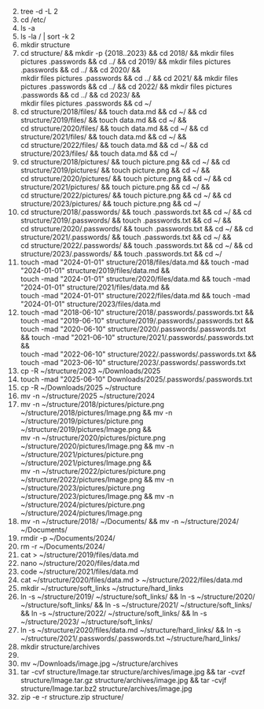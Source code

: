 2. tree -d -L 2
3. cd /etc/
4. ls -a
5. ls -la / | sort -k 2
6. mkdir structure 
7. cd structure/     &&      mkdir -p {2018..2023}     &&      cd 2018/     &&      mkdir files pictures .passwords    &&       cd ../    &&       cd 2019/     &&      mkdir files pictures .passwords     &&      cd ../    &&       cd 2020/     &&      
   mkdir files pictures .passwords     &&      cd ../    &&       cd 2021/   &&        mkdir files pictures .passwords    &&       cd ../   &&        cd 2022/    &&       mkdir files pictures .passwords   &&        cd ../   &&        cd 2023/   &&       
   mkdir files pictures .passwords      &&     cd ~/
8. cd structure/2018/files/      &&     touch data.md    &&       cd ~/    &&       cd structure/2019/files/    &&       touch data.md    &&       cd ~/      &&     
   cd structure/2020/files/      &&     touch data.md    &&       cd ~/    &&       cd structure/2021/files/    &&       touch data.md    &&       cd ~/      &&     
   cd structure/2022/files/      &&     touch data.md    &&       cd ~/    &&       cd structure/2023/files/    &&       touch data.md    &&       cd ~/
9. cd structure/2018/pictures/      &&     touch picture.png    &&       cd ~/    &&       cd structure/2019/pictures/    &&       touch picture.png    &&       cd ~/      &&     
   cd structure/2020/pictures/      &&     touch picture.png    &&       cd ~/    &&       cd structure/2021/pictures/    &&       touch picture.png    &&       cd ~/      &&     
   cd structure/2022/pictures/      &&     touch picture.png    &&       cd ~/    &&       cd structure/2023/pictures/    &&       touch picture.png    &&       cd ~/ 
10. cd structure/2018/.passwords/      &&     touch .passwords.txt    &&       cd ~/    &&       cd structure/2019/.passwords/    &&       touch .passwords.txt    &&       cd ~/      &&     
    cd structure/2020/.passwords/      &&     touch .passwords.txt    &&       cd ~/    &&       cd structure/2021/.passwords/    &&       touch .passwords.txt    &&       cd ~/      &&     
    cd structure/2022/.passwords/      &&     touch .passwords.txt    &&       cd ~/    &&       cd structure/2023/.passwords/    &&       touch .passwords.txt    &&       cd ~/ 
11. touch -mad "2024-01-01" structure/2018/files/data.md      &&     touch -mad "2024-01-01" structure/2019/files/data.md      &&     
    touch -mad "2024-01-01" structure/2020/files/data.md      &&     touch -mad "2024-01-01" structure/2021/files/data.md      &&      
    touch -mad "2024-01-01" structure/2022/files/data.md      &&     touch -mad "2024-01-01" structure/2023/files/data.md
12. touch -mad "2018-06-10" structure/2018/.passwords/.passwords.txt      &&     touch -mad "2019-06-10" structure/2019/.passwords/.passwords.txt      &&     
    touch -mad "2020-06-10" structure/2020/.passwords/.passwords.txt      &&     touch -mad "2021-06-10" structure/2021/.passwords/.passwords.txt      &&      
    touch -mad "2022-06-10" structure/2022/.passwords/.passwords.txt      &&     touch -mad "2023-06-10" structure/2023/.passwords/.passwords.txt 
13. cp -R ~/structure/2023 ~/Downloads/2025
14. touch -mad "2025-06-10" Downloads/2025/.passwords/.passwords.txt
15. cp -R ~/Downloads/2025 ~/structure
16. mv -n ~/structure/2025 ~/structure/2024
17. mv -n ~/structure/2018/pictures/picture.png ~/structure/2018/pictures/Image.png   &&     mv -n ~/structure/2019/pictures/picture.png ~/structure/2019/pictures/Image.png   &&   
    mv -n ~/structure/2020/pictures/picture.png ~/structure/2020/pictures/Image.png   &&     mv -n ~/structure/2021/pictures/picture.png ~/structure/2021/pictures/Image.png   &&   
    mv -n ~/structure/2022/pictures/picture.png ~/structure/2022/pictures/Image.png   &&     mv -n ~/structure/2023/pictures/picture.png ~/structure/2023/pictures/Image.png   &&
    mv -n ~/structure/2024/pictures/picture.png ~/structure/2024/pictures/Image.png
18. mv -n ~/structure/2018/ ~/Documents/    &&        mv -n ~/structure/2024/ ~/Documents/    
19. rmdir -p ~/Documents/2024/
20. rm -r ~/Documents/2024/
21. cat > ~/structure/2019/files/data.md
22. nano ~/structure/2020/files/data.md
23. code ~/structure/2021/files/data.md
24. cat ~/structure/2020/files/data.md > ~/structure/2022/files/data.md
25. mkdir ~/structure/soft_links ~/structure/hard_links
26. ln -s ~/structure/2019/ ~/structure/soft_links/ && ln -s ~/structure/2020/ ~/structure/soft_links/ && ln -s ~/structure/2021/ ~/structure/soft_links/ && ln -s ~/structure/2022/ ~/structure/soft_links/ && ln -s ~/structure/2023/ ~/structure/soft_links/
27. ln -s ~/structure/2020/files/data.md ~/structure/hard_links/ && ln -s ~/structure/2021/.passwords/.passwords.txt ~/structure/hard_links/
28. mkdir structure/archives
29. 
30. mv ~/Downloads/image.jpg ~/structure/archives
31. tar -cvf structure/Image.tar structure/archives/image.jpg && tar -cvzf structure/Image.tar.gz structure/archives/image.jpg && tar -cvjf structure/Image.tar.bz2 structure/archives/image.jpg
32. zip -e -r structure.zip structure/ 